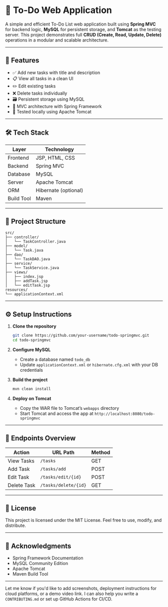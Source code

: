 # 📝 To-Do Web Application

A simple and efficient To-Do List web application built using **Spring MVC** for backend logic, **MySQL** for persistent storage, and **Tomcat** as the testing server. This project demonstrates full **CRUD (Create, Read, Update, Delete)** operations in a modular and scalable architecture.

---

## 🚀 Features

- ✅ Add new tasks with title and description
- 📋 View all tasks in a clean UI
- ✏️ Edit existing tasks
- ❌ Delete tasks individually
- 🗃️ Persistent storage using MySQL
- 🔧 MVC architecture with Spring Framework
- 🧪 Tested locally using Apache Tomcat

---

## 🛠️ Tech Stack

| Layer         | Technology       |
|--------------|------------------|
| Frontend     | JSP, HTML, CSS   |
| Backend      | Spring MVC       |
| Database     | MySQL            |
| Server       | Apache Tomcat    |
| ORM          | Hibernate (optional) |
| Build Tool   | Maven            |

---

## 📂 Project Structure

```
src/
├── controller/
│   └── TaskController.java
├── model/
│   └── Task.java
├── dao/
│   └── TaskDAO.java
├── service/
│   └── TaskService.java
├── views/
│   ├── index.jsp
│   ├── addTask.jsp
│   └── editTask.jsp
resources/
└── applicationContext.xml
```

---

## ⚙️ Setup Instructions

1. **Clone the repository**
   ```bash
   git clone https://github.com/your-username/todo-springmvc.git
   cd todo-springmvc
   ```

2. **Configure MySQL**
   - Create a database named `todo_db`
   - Update `applicationContext.xml` or `hibernate.cfg.xml` with your DB credentials

3. **Build the project**
   ```bash
   mvn clean install
   ```

4. **Deploy on Tomcat**
   - Copy the WAR file to Tomcat’s `webapps` directory
   - Start Tomcat and access the app at `http://localhost:8080/todo-springmvc`

---

## 📌 Endpoints Overview

| Action        | URL Path           | Method |
|---------------|--------------------|--------|
| View Tasks    | `/tasks`           | GET    |
| Add Task      | `/tasks/add`       | POST   |
| Edit Task     | `/tasks/edit/{id}` | POST   |
| Delete Task   | `/tasks/delete/{id}` | GET  |

---

## 📖 License

This project is licensed under the MIT License. Feel free to use, modify, and distribute.

---

## 🙌 Acknowledgments

- Spring Framework Documentation
- MySQL Community Edition
- Apache Tomcat
- Maven Build Tool

---

Let me know if you'd like to add screenshots, deployment instructions for cloud platforms, or a demo video link. I can also help you write a `CONTRIBUTING.md` or set up GitHub Actions for CI/CD.
